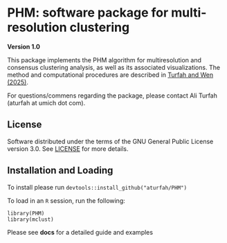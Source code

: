# PHM: software package for multi-resolution clustering

**Version 1.0**

This package implements the PHM algorithm for multiresolution and consensus clustering analysis, as well as its associated visualizations. 
The method and computational procedures are described in [Turfah and Wen (2025)](https://www.biorxiv.org/content/10.1101/2025.06.13.659529v1).

For questions/commens regarding the package, please contact Ali Turfah (aturfah at umich dot com).

## License

Software distributed under the terms of the GNU General Public License version 3.0. See [LICENSE](LICENSE) for more details.

## Installation and Loading

To install please run `devtools::install_github("aturfah/PHM")`

To load in an `R` session, run the following:
```
library(PHM)
library(mclust)
```

Please see **docs** for a detailed guide and examples
